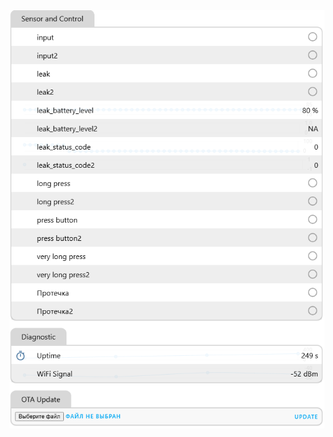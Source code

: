 <img src="https://github.com/NagibinA/esphome-ujin-1/blob/00a92385901406eb6654216ced8ec28e070e2626/Aqua-Sense%20BLE/images/Aqua-Sense%20BLE_4.png">
